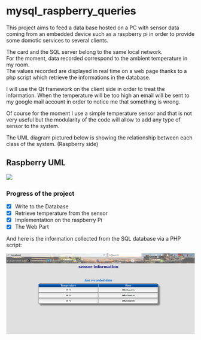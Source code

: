 # mysql_raspberry_queries

This project aims to feed a data base hosted on a PC with sensor data coming from an embedded device such as a raspberry pi in order to provide some domotic services to several clients.

The card and the SQL server belong to the same local network.  
For the moment, data recorded correspond to the ambient temperature in my room.  
The values recorded are displayed in real time on a web page thanks to a php script which retrieve the informations in the database.

I will use the Qt framework on the client side in order to treat the information.
When the temperature will be too high an email will be sent to my google mail account in order to notice me that something is wrong.

Of course for the moment I use a simple temperature sensor and that is not very useful but the modularity of the code will allow to add any type of sensor to the system.

The UML diagram pictured below is showing the relationship between each class of the system. (Raspberry side)

## Raspberry UML

![](https://github.com/eiithel/mysql_raspberry_queries/blob/master/documents/UML_UML_queries.png)
 
### Progress of the project
 
- [x] Write to the Database  
- [x] Retrieve temperature from the sensor  
- [x] Implementation on the raspberry Pi  
- [x] The Web Part      

And here is the information collected from the SQL database via a PHP script:  

![](https://github.com/eiithel/mysql_raspberry_queries/blob/master/documents/infos.png)

